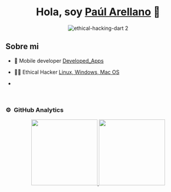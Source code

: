 <div align="center">
<h1 align="center">Hola, soy <a href="https://github.com/paularellanom">Paúl Arellano</a> 👋</h1>

  ![ethical-hacking-dart 2](https://github.com/paularellanom/paularellanom/assets/155793504/29f8d489-55ed-4a93-a019-99e474c0b4d4)

</div>

## Sobre mi


- 📲 Mobile developer [Developed_Apps](https://github.com/paularellanom/Flutter_Dev_apps)

- 🧑‍🏫 Ethical Hacker  [Linux, Windows, Mac OS](https://www.linkedin.com/in/paul-arellano-47a885197/)

- 
<br>


### ⚙️ &nbsp;GitHub Analytics

<p align="center">
<a href="https://github.com/ArisGuimera">
  <img height="180em" src="https://github-readme-stats-eight-theta.vercel.app/api?username=paularellanom&show_icons=true&theme=algolia&include_all_commits=true&count_private=true"/>
  <img height="180em" src="https://github-readme-stats-eight-theta.vercel.app/api/top-langs/?username=paularellanom&layout=compact&langs_count=8&theme=algolia"/>
</a>
</p>
